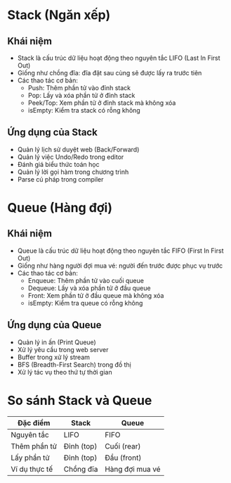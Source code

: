 # Stack (Ngăn xếp)
## Khái niệm
- Stack là cấu trúc dữ liệu hoạt động theo nguyên tắc LIFO (Last In First Out)
- Giống như chồng đĩa: đĩa đặt sau cùng sẽ được lấy ra trước tiên
- Các thao tác cơ bản:
    - Push: Thêm phần tử vào đỉnh stack
    - Pop: Lấy và xóa phần tử ở đỉnh stack
    - Peek/Top: Xem phần tử ở đỉnh stack mà không xóa
    - isEmpty: Kiểm tra stack có rỗng không
## Ứng dụng của Stack
- Quản lý lịch sử duyệt web (Back/Forward)
- Quản lý việc Undo/Redo trong editor
- Đánh giá biểu thức toán học
- Quản lý lời gọi hàm trong chương trình
- Parse cú pháp trong compiler
# Queue (Hàng đợi)
## Khái niệm
- Queue là cấu trúc dữ liệu hoạt động theo nguyên tắc FIFO (First In First Out)
- Giống như hàng người đợi mua vé: người đến trước được phục vụ trước
- Các thao tác cơ bản:
    - Enqueue: Thêm phần tử vào cuối queue
    - Dequeue: Lấy và xóa phần tử ở đầu queue
    - Front: Xem phần tử ở đầu queue mà không xóa
    - isEmpty: Kiểm tra queue có rỗng không
## Ứng dụng của Queue
- Quản lý in ấn (Print Queue)
- Xử lý yêu cầu trong web server
- Buffer trong xử lý stream
- BFS (Breadth-First Search) trong đồ thị
- Xử lý tác vụ theo thứ tự thời gian
# So sánh Stack và Queue

| Đặc điểm      | Stack      | Queue           |
| ------------- | ---------- | --------------- |
| Nguyên tắc    | LIFO       | FIFO            |
| Thêm phần tử  | Đỉnh (top) | Cuối (rear)     |
| Lấy phần tử   | Đỉnh (top) | Đầu (front)     |
| Ví dụ thực tế | Chồng đĩa  | Hàng đợi mua vé |